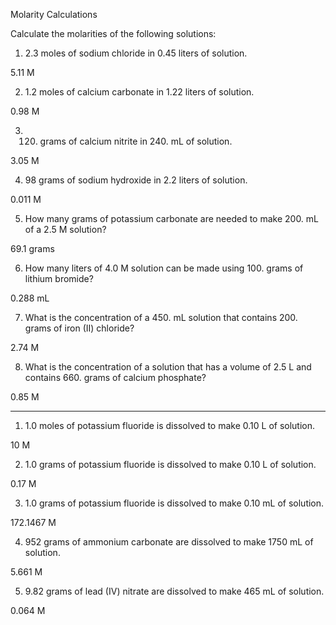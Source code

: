 Molarity Calculations

Calculate the molarities of the following solutions:

1) 2.3 moles of sodium chloride in 0.45 liters of solution.

5.11 M

2) 1.2 moles of calcium carbonate in 1.22 liters of solution.

0.98 M

3) 120. grams of calcium nitrite in 240. mL of solution.

3.05 M

4) 98 grams of sodium hydroxide in 2.2 liters of solution.

0.011 M

5) How many grams of potassium carbonate are needed to make 200. mL of a 2.5 M solution?

69.1 grams

6) How many liters of 4.0 M solution can be made using 100. grams of lithium bromide?

0.288 mL

7) What is the concentration of a 450. mL solution that contains 200. grams of iron (II) chloride?

2.74 M

8) What is the concentration of a solution that has a volume of 2.5 L and contains 660. grams of calcium phosphate?

0.85 M

---

1) 1.0 moles of potassium fluoride is dissolved to make 0.10 L of solution.

10 M

2) 1.0 grams of potassium fluoride is dissolved to make 0.10 L of solution. 

0.17 M

3) 1.0 grams of potassium fluoride is dissolved to make 0.10 mL of solution. 

172.1467 M

4) 952 grams of ammonium carbonate are dissolved to make 1750 mL of solution. 

5.661 M 

5) 9.82 grams of lead (IV) nitrate are dissolved to make 465 mL of solution.

0.064 M